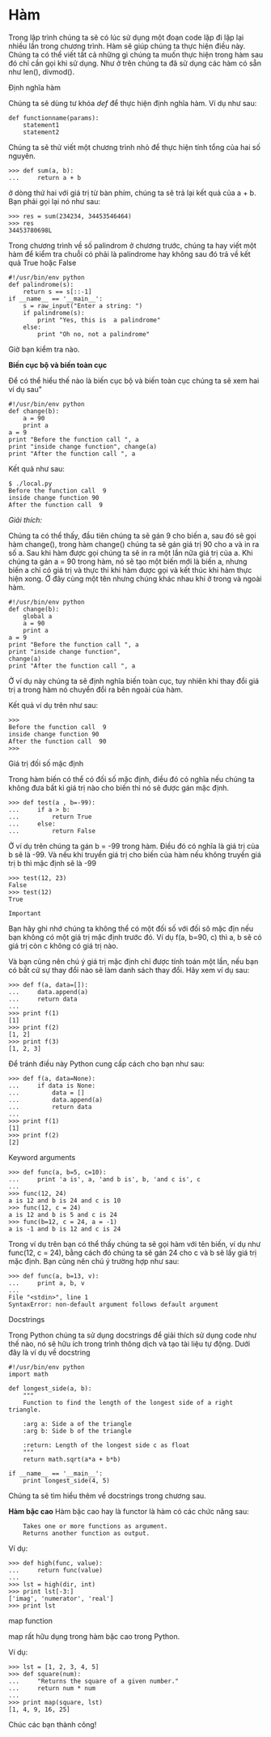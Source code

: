 # Hàm

Trong lập trình chúng ta sẽ có lúc sử dụng một đoạn code lặp đi lặp lại nhiều lần trong chương trình. Hàm sẽ giúp chúng ta thực hiện điều này. Chúng ta có thể viết tất cả những gì chúng ta muốn thực hiện trong hàm sau đó chỉ cần gọi khi sử dụng. Như ở trên chúng ta đã sử dụng các hàm có sẵn như len\(\), divmod\(\).

Định nghĩa hàm

Chúng ta sẽ dùng tư khóa _def_ để thực hiện định nghĩa hàm. Ví dụ như sau:

```text
def functionname(params):
    statement1
    statement2
```

Chúng ta sẽ thử viết một chương trình nhỏ để thực hiện tính tổng của hai số nguyên.

```text
>>> def sum(a, b):
...     return a + b
```

ở dòng thứ hai với giá trị từ bàn phím, chúng ta sẽ trả lại kết quả của a + b. Bạn phải gọi lại nó như sau:

```text
>>> res = sum(234234, 34453546464)
>>> res
34453780698L
```

Trong chương trình về số palindrom ở chương trước, chúng ta hay viết một hàm để kiểm tra chuỗi có phải là palindrome hay không sau đó trả về kết quả True hoặc False

```text
#!/usr/bin/env python
def palindrome(s):
    return s == s[::-1]
if __name__ == '__main__':
    s = raw_input("Enter a string: ")
    if palindrome(s):
        print "Yes, this is  a palindrome"
    else:
        print "Oh no, not a palindrome"
```

Giờ bạn kiểm tra nào.

**Biến cục bộ và biến toàn cục**

Để có thể hiểu thế nào là biến cục bộ và biến toàn cục chúng ta sẽ xem hai ví dụ sau"

```text
#!/usr/bin/env python
def change(b):
    a = 90
    print a
a = 9
print "Before the function call ", a
print "inside change function", change(a)
print "After the function call ", a
```

Kết quả như sau:

```text
$ ./local.py
Before the function call  9
inside change function 90
After the function call  9
```

_Giải thích:_

Chúng ta có thể thấy, đầu tiên chúng ta sẽ gán 9 cho biến a, sau đó sẽ gọi hàm change\(\), trong hàm change\(\) chúng ta sẽ gán giá trị 90 cho a và in ra số a. Sau khi hàm được gọi chúng ta sẽ in ra một lần nữa giá trị của a. Khi chúng ta gán a = 90 trong hàm, nó sẽ tạo một biến mới là biến a, nhưng biến a chỉ có giá trị và thực thi khi hàm được gọi và kết thúc khi hàm thực hiện xong. Ở đây cùng một tên nhưng chúng khác nhau khi ở trong và ngoài hàm.

```text
#!/usr/bin/env python
def change(b):
    global a
    a = 90
    print a
a = 9
print "Before the function call ", a
print "inside change function",
change(a)
print "After the function call ", a
```

Ở ví dụ này chúng ta sẽ định nghĩa biến toàn cục, tuy nhiên khi thay đổi giá trị a trong hàm nó chuyển đổi ra bên ngoài của hàm.

Kết quả ví dụ trên như sau:

```text
>>> 
Before the function call  9
inside change function 90
After the function call  90
>>>
```

Giá trị đối số mặc định

Trong hàm biến có thể có đối số mặc định, điều đó có nghĩa nếu chúng ta không đưa bất kì giá trị nào cho biến thì nó sẽ được gán mặc định.

```text
>>> def test(a , b=-99):
...     if a > b:
...         return True
...     else:
...         return False
```

Ở ví dụ trên chúng ta gán b = -99 trong hàm. Điều đó có nghĩa là giá trị của b sẽ là -99. Và nếu khi truyền giá trị cho biến của hàm nếu không truyền giá trị b thì mặc định sẽ là -99

```text
>>> test(12, 23)
False
>>> test(12)
True

Important
```

Bạn hãy ghi nhớ chúng ta không thể có một đối số với đối sô mặc địn nếu bạn không có một giá trị mặc định trước đó. Ví dụ f\(a, b=90, c\) thì a, b sẽ có giá trị còn c không có giá trị nào.

Và bạn cũng nên chú ý giá trị mặc định chỉ được tính toán một lần, nếu bạn có bất cứ sự thay đổi nào sẽ làm danh sách thay đổi. Hãy xem ví dụ sau:

```text
>>> def f(a, data=[]):
...     data.append(a)
...     return data
...
>>> print f(1)
[1]
>>> print f(2)
[1, 2]
>>> print f(3)
[1, 2, 3]
```

Để tránh điều này Python cung cấp cách cho bạn như sau:

```text
>>> def f(a, data=None):
...     if data is None:
...         data = []
...         data.append(a)
...         return data
...
>>> print f(1)
[1]
>>> print f(2)
[2]
```

Keyword arguments

```text
>>> def func(a, b=5, c=10):
...     print 'a is', a, 'and b is', b, 'and c is', c
...
>>> func(12, 24)
a is 12 and b is 24 and c is 10
>>> func(12, c = 24)
a is 12 and b is 5 and c is 24
>>> func(b=12, c = 24, a = -1)
a is -1 and b is 12 and c is 24
```

Trong ví dụ trên bạn có thể thấy chúng ta sẽ gọi hàm với tên biến, ví dụ như func\(12, c = 24\), bằng cách đó chúng ta sẽ gán 24 cho c và b sẽ lấy giá trị mặc định. Bạn cũng nên chú ý trường hợp như sau:

```text
>>> def func(a, b=13, v):
...     print a, b, v
...
File "<stdin>", line 1
SyntaxError: non-default argument follows default argument
```

Docstrings

Trong Python chúng ta sử dụng docstrings để giải thích sử dụng code như thế nào, nó sẽ hữu ích trong trình thông dịch và tạo tài liệu tự động. Dưới đây là ví dụ về docstring

```text
#!/usr/bin/env python
import math

def longest_side(a, b):
    """
    Function to find the length of the longest side of a right triangle.

    :arg a: Side a of the triangle
    :arg b: Side b of the triangle

    :return: Length of the longest side c as float
    """
    return math.sqrt(a*a + b*b)

if __name__ == '__main__':
    print longest_side(4, 5)
```

Chúng ta sẽ tìm hiểu thêm về docstrings trong chương sau.

**Hàm bậc cao** Hàm bậc cao hay là functor là hàm có các chức năng sau:

```text
    Takes one or more functions as argument.
    Returns another function as output.
```

Ví dụ:

```text
>>> def high(func, value):
...     return func(value)
...
>>> lst = high(dir, int)
>>> print lst[-3:]
['imag', 'numerator', 'real']
>>> print lst
```

map function

map rất hữu dụng trong hàm bậc cao trong Python.

Ví dụ:

```text
>>> lst = [1, 2, 3, 4, 5]
>>> def square(num):
...     "Returns the square of a given number."
...     return num * num
...
>>> print map(square, lst)
[1, 4, 9, 16, 25]
```

Chúc các bạn thành công!

